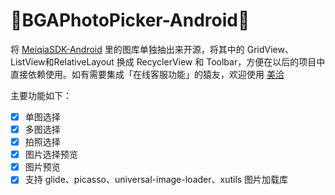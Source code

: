 :running:BGAPhotoPicker-Android:running:
============

将 [MeiqiaSDK-Android](https://github.com/Meiqia/MeiqiaSDK-Android) 里的图库单独抽出来开源，将其中的 GridView、ListView和RelativeLayout 换成 RecyclerView 和 Toolbar，方便在以后的项目中直接依赖使用。如有需要集成「在线客服功能」的猿友，欢迎使用 [美洽](http://meiqia.com)

主要功能如下：
- [x] 单图选择
- [x] 多图选择
- [x] 拍照选择
- [x] 图片选择预览
- [x] 图片预览
- [x] 支持 glide、picasso、universal-image-loader、xutils 图片加载库
